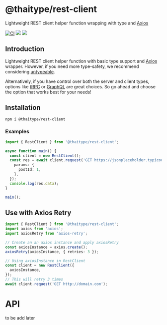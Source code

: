 # @thaitype/rest-client

Lightweight REST client helper function wrapping with type and [Axios](https://github.com/axios/axios)

[![CI](https://github.com/thaitype/rest-client/actions/workflows/main.yml/badge.svg)](https://github.com/thaitype/rest-client/actions/workflows/main.yml) [![](https://img.shields.io/npm/v/@thaitype/rest-client)](https://www.npmjs.com/package/@thaitype/rest-client) [![](https://img.shields.io/npm/dt/@thaitype/rest-client)](https://www.npmjs.com/package/@thaitype/rest-client) 

## Introduction

Lightweight REST client helper function with basic type support and [Axios](https://github.com/axios/axios) wrapper. However, if you need more type-safety, we recommend considering [untypeable](https://github.com/total-typescript/untypeable). 

Alternatively, if you have control over both the server and client types, options like [tRPC](https://trpc.io/) or [GraphQL](https://graphql.org/) are great choices. So go ahead and choose the option that works best for your needs!

## Installation
```
npm i @thaitype/rest-client
```

### Examples
```ts
import { RestClient } from '@thaitype/rest-client';

async function main() {
  const client = new RestClient();
  const res = await client.request('GET https://jsonplaceholder.typicode.com/posts/{postId}/comments', {
    params: {
      postId: 1,
    },
  });
  console.log(res.data);
}

main();
```

## Use with Axios Retry

```ts
import { RestClient } from '@thaitype/rest-client';
import axios from 'axios';
import axiosRetry from 'axios-retry';

// Create an an axios instance and apply axiosRetry
const axiosInstance = axios.create();
axiosRetry(axiosInstance, { retries: 3 });

// Using axiosInstance in RestClient
const client = new RestClient({
  axiosInstance,
});
// This will retry 3 times
await client.request('GET http://domain.com');
```

# API

to be add later